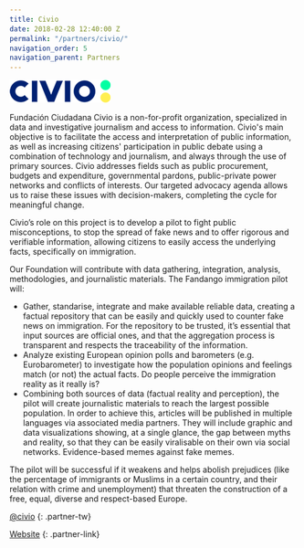 ```yaml
---
title: Civio
date: 2018-02-28 12:40:00 Z
permalink: "/partners/civio/"
navigation_order: 5
navigation_parent: Partners
---
```


<div class="partner" markdown="1">
<img src="/assets/img/partners/civio.png" alt="Civio">

Fundación Ciudadana Civio is a non-for-profit organization, specialized in data and investigative journalism and access to information. Civio's main objective is to facilitate the access and interpretation of public information, as well as increasing citizens' participation in public debate using a combination of technology and journalism, and always through the use of primary sources. Civio addresses fields such as public procurement, budgets and expenditure, governmental pardons, public-private power networks and conflicts of interests. Our targeted advocacy agenda allows us to raise these issues with decision-makers, completing the cycle for meaningful change.

Civio’s role on this project is to develop a pilot to fight public misconceptions, to stop the spread of fake news and to offer rigorous and verifiable information, allowing citizens to easily access the underlying facts, specifically on immigration.

Our Foundation will contribute with data gathering, integration, analysis, methodologies, and journalistic materials. The Fandango immigration pilot will:

- Gather, standarise, integrate and make available reliable data, creating a factual repository that can be easily and quickly used to counter fake news on immigration. For the repository to be trusted, it’s essential that input sources are official ones, and that the aggregation process is transparent and respects the traceability of the information.
- Analyze existing European opinion polls and barometers (e.g. Eurobarometer) to investigate how the population opinions and feelings match (or not) the actual facts. Do people perceive the immigration reality as it really is?
- Combining both sources of data (factual reality and perception), the pilot will create
journalistic materials to reach the largest possible population. In order to achieve this, articles will be published in multiple languages via associated media partners. They will include graphic and data visualizations showing, at a single glance, the gap between myths and reality, so that they can be easily viralisable on their own via social networks. Evidence-based memes against fake memes.

The pilot will be successful if it weakens and helps abolish prejudices (like the percentage of immigrants or Muslims in a certain country, and their relation with crime and unemployment) that threaten the construction of a free, equal, diverse and respect-based Europe.


[@civio](https://twitter.com/civio)
{: .partner-tw}

[Website](civio.es)
{: .partner-link}
</div>